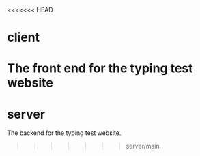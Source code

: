 <<<<<<< HEAD
# client

The front end for the typing test website
=======
# server

The backend for the typing test website.
>>>>>>> server/main

